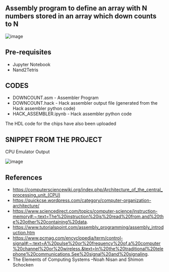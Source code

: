 ## Assembly program to define an array with N numbers stored in an array which down counts to N

![image](https://user-images.githubusercontent.com/59824729/121766678-6ddee800-cb71-11eb-930f-ee4bdea8a1ac.png)

## Pre-requisites

* Jupyter Notebook
* Nand2Tetris

## CODES

* DOWNCOUNT.asm - Assembler Program
* DOWNCOUNT.hack - Hack assembler output file (generated from the Hack assembler python code)
* HACK_ASSEMBLER.ipynb - Hack assembler python code

The HDL code for the chips have also been uploaded

## SNIPPET FROM THE PROJECT

CPU Emulator Output

![image](https://user-images.githubusercontent.com/59824729/121766779-02494a80-cb72-11eb-8df9-3b2f504f7aca.png)

## References

* https://computersciencewiki.org/index.php/Architecture_of_the_central_processing_unit_(CPU)
* https://quickcse.wordpress.com/category/computer-organization-architecture/
* https://www.sciencedirect.com/topics/computer-science/instruction-memory#:~:text=The%20instruction%20is%20read%20from,and%20the%20other%20containing%20data.
* https://www.tutorialspoint.com/assembly_programming/assembly_introduction.htm
* https://www.pcmag.com/encyclopedia/term/control-signal#:~:text=A%20pulse%20or%20frequency%20of,a%20computer%20channel%20or%20wireless.&text=In%20the%20traditional%20telephone%20communications,See%20signal%20and%20signaling.
* The Elements of Computing Systems –Noah Nisan and Shimon Schocken
